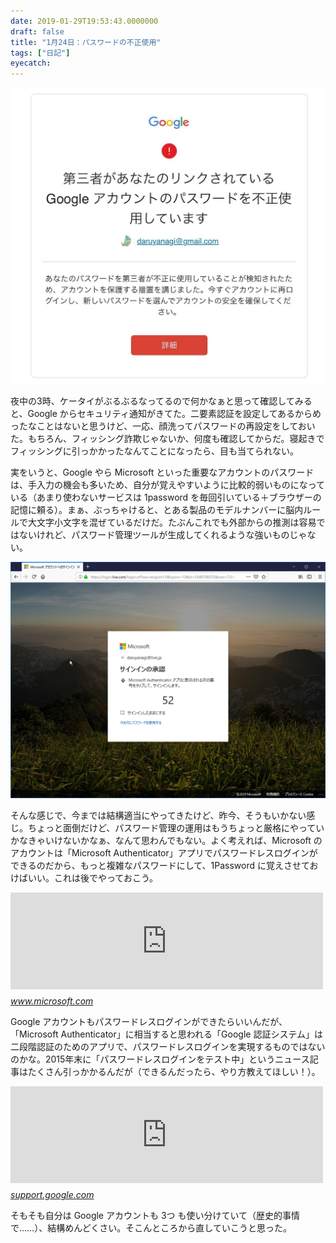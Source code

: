 ```yaml
---
date: 2019-01-29T19:53:43.0000000
draft: false
title: "1月24日：パスワードの不正使用"
tags: ["日記"]
eyecatch: 
---
```

<p><span itemscope itemtype="http://schema.org/Photograph"><img src="20190129183929.jpg" alt="f:id:daruyanagi:20190129183929j:plain" title="f:id:daruyanagi:20190129183929j:plain" class="hatena-fotolife" itemprop="image"></span></p><p>夜中の3時、ケータイがぶるぶるなってるので何かなぁと思って確認してみると、Google からセキュリティ通知がきてた。二要素認証を設定してあるからめったなことはないと思うけど、一応、顔洗ってパスワードの再設定をしておいた。もちろん、フィッシング詐欺じゃないか、何度も確認してからだ。寝起きでフィッシングに引っかかったなんてことになったら、目も当てられない。</p><p>実をいうと、Google やら Microsoft といった重要なアカウントのパスワードは、手入力の機会も多いため、自分が覚えやすいように比較的弱いものになっている（あまり使わないサービスは 1password を毎回引いている＋ブラウザーの記憶に頼る）。まぁ、ぶっちゃけると、とある製品のモデルナンバーに脳内ルールで大文字小文字を混ぜているだけだ。たぶんこれでも外部からの推測は容易ではないけれど、パスワード管理ツールが生成してくれるような強いものじゃない。</p><p><span itemscope itemtype="http://schema.org/Photograph"><img src="20190129194033.png" alt="f:id:daruyanagi:20190129194033p:plain" title="f:id:daruyanagi:20190129194033p:plain" class="hatena-fotolife" itemprop="image"></span></p><p>そんな感じで、今までは結構適当にやってきたけど、昨今、そうもいかない感じ。ちょっと面倒だけど、パスワード管理の運用はもうちょっと厳格にやっていかなきゃいけないかなぁ、なんて思わんでもない。よく考えれば、Microsoft のアカウントは「Microsoft  Authenticator」アプリでパスワードレスログインができるのだから、もっと複雑なパスワードにして、1Password に覚えさせておけばいい。これは後でやっておこう。</p><p><iframe src="https://hatenablog-parts.com/embed?url=https%3A%2F%2Fwww.microsoft.com%2Fja-jp%2Faccount%2Fauthenticator" title="Microsoft Authenticator – オンライン アカウントの安全なアクセスと管理" class="embed-card embed-webcard" scrolling="no" frameborder="0" style="display: block; width: 100%; height: 155px; max-width: 500px; margin: 10px 0px;"></iframe><cite class="hatena-citation"><a href="https://www.microsoft.com/ja-jp/account/authenticator">www.microsoft.com</a></cite></p><p>Google アカウントもパスワードレスログインができたらいいんだが、「Microsoft  Authenticator」に相当すると思われる「Google 認証システム」は二段階認証のためのアプリで、パスワードレスログインを実現するものではないのかな。2015年末に「パスワードレスログインをテスト中」というニュース記事はたくさん引っかかるんだが（できるんだったら、やり方教えてほしい！）。</p><p><iframe src="https://hatenablog-parts.com/embed?url=https%3A%2F%2Fsupport.google.com%2Faccounts%2Fanswer%2F1066447" title="Install Google Authenticator - Android - Google Account Help" class="embed-card embed-webcard" scrolling="no" frameborder="0" style="display: block; width: 100%; height: 155px; max-width: 500px; margin: 10px 0px;"></iframe><cite class="hatena-citation"><a href="https://support.google.com/accounts/answer/1066447">support.google.com</a></cite></p><p>そもそも自分は Google アカウントも 3つ も使い分けていて（歴史的事情で……）、結構めんどくさい。そこんところから直していこうと思った。</p>
